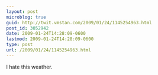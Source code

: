 ```yaml
---
layout: post
microblog: true
guid: http://twit.vmstan.com/2009/01/24/1145254963.html
post_id: 3052942
date: 2009-01-24T14:28:09-0600
lastmod: 2009-01-24T14:28:09-0600
type: post
url: /2009/01/24/1145254963.html
---
```

I hate this weather.
